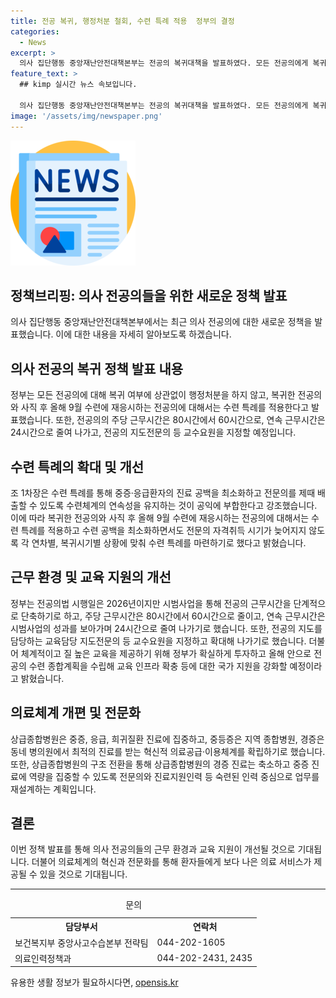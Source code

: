 ```yaml
---
title: 전공 복귀, 행정처분 철회, 수련 특례 적용  정부의 결정
categories:
  - News
excerpt: >
  의사 집단행동 중앙재난안전대책본부는 전공의 복귀대책을 발표하였다. 모든 전공의에게 복귀 여부에 상관없이 행정처분을 하지 않고, 복귀한 전공의와 사직 후 올해 9월 수련에 재응시하는 전공의에 대해서는 수련 특례를 적용한다. 또한, 주당 근무시간을 80시간에서 60시간으로, 연속 근무시간을 24시간으로 줄이고, 전공의 지도전문의 등 교수요원을 지정하는 등의 정책이 마련되었다.
feature_text: >
  ## kimp 실시간 뉴스 속보입니다.

  의사 집단행동 중앙재난안전대책본부는 전공의 복귀대책을 발표하였다. 모든 전공의에게 복귀 여부에 상관없이 행정처분을 하지 않고, 복귀한 전공의와 사직 후 올해 9월 수련에 재응시하는 전공의에 대해서는 수련 특례를 적용한다. 또한, 주당 근무시간을 80시간에서 60시간으로, 연속 근무시간을 24시간으로 줄이고, 전공의 지도전문의 등 교수요원을 지정하는 등의 정책이 마련되었다.
image: '/assets/img/newspaper.png'
---
```


<p><img src="/assets/img/newspaper.png" alt="kimplant 속보" /></p>

<h2>정책브리핑: 의사 전공의들을 위한 새로운 정책 발표</h2>

<p>의사 집단행동 중앙재난안전대책본부에서는 최근 의사 전공의에 대한 새로운 정책을 발표했습니다. 이에 대한 내용을 자세히 알아보도록 하겠습니다.</p>

<h2 data-ke-size="size26">의사 전공의 복귀 정책 발표 내용</h2>

<p data-ke-size="size16">정부는 모든 전공의에 대해 복귀 여부에 상관없이 행정처분을 하지 않고, 복귀한 전공의와 사직 후 올해 9월 수련에 재응시하는 전공의에 대해서는 수련 특례를 적용한다고 발표했습니다. 또한, 전공의의 주당 근무시간은 80시간에서 60시간으로, 연속 근무시간은 24시간으로 줄여 나가고, 전공의 지도전문의 등 교수요원을 지정할 예정입니다.</p>

<h2 data-ke-size="size26">수련 특례의 확대 및 개선</h2>

<p data-ke-size="size16">조 1차장은 수련 특례를 통해 중증·응급환자의 진료 공백을 최소화하고 전문의를 제때 배출할 수 있도록 수련체계의 연속성을 유지하는 것이 공익에 부합한다고 강조했습니다. 이에 따라 복귀한 전공의와 사직 후 올해 9월 수련에 재응시하는 전공의에 대해서는 수련 특례를 적용하고 수련 공백을 최소화하면서도 전문의 자격취득 시기가 늦어지지 않도록 각 연차별, 복귀시기별 상황에 맞춰 수련 특례를 마련하기로 했다고 밝혔습니다.</p>

<h2 data-ke-size="size26">근무 환경 및 교육 지원의 개선</h2>

<p data-ke-size="size16">정부는 전공의법 시행일은 2026년이지만 시범사업을 통해 전공의 근무시간을 단계적으로 단축하기로 하고, 주당 근무시간은 80시간에서 60시간으로 줄이고, 연속 근무시간은 시범사업의 성과를 보아가며 24시간으로 줄여 나가기로 했습니다. 또한, 전공의 지도를 담당하는 교육담당 지도전문의 등 교수요원을 지정하고 확대해 나가기로 했습니다. 더불어 체계적이고 질 높은 교육을 제공하기 위해 정부가 확실하게 투자하고 올해 안으로 전공의 수련 종합계획을 수립해 교육 인프라 확충 등에 대한 국가 지원을 강화할 예정이라고 밝혔습니다.</p>

<h2 data-ke-size="size26">의료체계 개편 및 전문화</h2>

<p data-ke-size="size16">상급종합병원은 중증, 응급, 희귀질환 진료에 집중하고, 중등증은 지역 종합병원, 경증은 동네 병의원에서 최적의 진료를 받는 혁신적 의료공급·이용체계를 확립하기로 했습니다. 또한, 상급종합병원의 구조 전환을 통해 상급종합병원의 경증 진료는 축소하고 중증 진료에 역량을 집중할 수 있도록 전문의와 진료지원인력 등 숙련된 인력 중심으로 업무를 재설계하는 계획입니다.</p>

<h2 data-ke-size="size26">결론</h2>

<p data-ke-size="size16">이번 정책 발표를 통해 의사 전공의들의 근무 환경과 교육 지원이 개선될 것으로 기대됩니다. 더불어 의료체계의 혁신과 전문화를 통해 환자들에게 보다 나은 의료 서비스가 제공될 수 있을 것으로 기대됩니다.</p>

<hr>

<table>
  <caption>문의</caption>
  <tr>
    <th>담당부서</th>
    <th>연락처</th>
  </tr>
  <tr>
    <td>보건복지부 중앙사고수습본부 전략팀</td>
    <td>044-202-1605</td>
  </tr>
  <tr>
    <td>의료인력정책과</td>
    <td>044-202-2431, 2435</td>
  </tr>
</table>

<p data-ke-size="size16"></p>
유용한 생활 정보가 필요하시다면, <a href="https://opensis.kr" rel="dofollow">opensis.kr</a>


